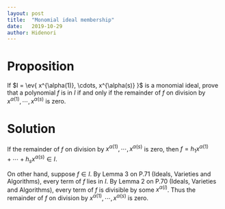 ```yaml
---
layout: post
title:  "Monomial ideal membership"
date:   2019-10-29
author: Hidenori
---
```


# Proposition
If $I = \ev{ x^{\alpha(1)}, \cdots, x^{\alpha(s)} }$ is a monomial ideal, prove that a polynomial $f$ is in $I$ if and only if the remainder of $f$ on division by $x^{\alpha(1)}, \cdots, x^{\alpha(s)}$ is zero.

# Solution
If the remainder of $f$ on division by $x^{\alpha(1)}, \cdots, x^{\alpha(s)}$ is zero, then $f = h_1x^{\alpha(1)} + \cdots + h_sx^{\alpha(s)} \in I$.

On other hand, suppose $f \in I$.
By Lemma 3 on P.71 (Ideals, Varieties and Algorithms), every term of $f$ lies in $I$.
By Lemma 2 on P.70 (Ideals, Varieties and Algorithms), every term of $f$ is divisible by some $x^{\alpha(i)}$.
Thus the remainder of $f$ on division by $x^{\alpha(1)}, \cdots, x^{\alpha(s)}$ is zero.
